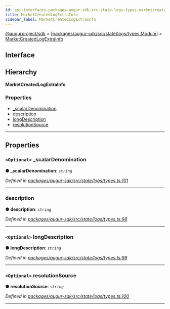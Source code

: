 ```yaml
---
id: api-interfaces-packages-augur-sdk-src-state-logs-types-marketcreatedlogextrainfo
title: MarketCreatedLogExtraInfo
sidebar_label: MarketCreatedLogExtraInfo
---
```


[@augurproject/sdk](api-readme.md) > [[packages/augur-sdk/src/state/logs/types Module]](api-modules-packages-augur-sdk-src-state-logs-types-module.md) > [MarketCreatedLogExtraInfo](api-interfaces-packages-augur-sdk-src-state-logs-types-marketcreatedlogextrainfo.md)

## Interface

## Hierarchy

**MarketCreatedLogExtraInfo**

### Properties

* [_scalarDenomination](api-interfaces-packages-augur-sdk-src-state-logs-types-marketcreatedlogextrainfo.md#_scalardenomination)
* [description](api-interfaces-packages-augur-sdk-src-state-logs-types-marketcreatedlogextrainfo.md#description)
* [longDescription](api-interfaces-packages-augur-sdk-src-state-logs-types-marketcreatedlogextrainfo.md#longdescription)
* [resolutionSource](api-interfaces-packages-augur-sdk-src-state-logs-types-marketcreatedlogextrainfo.md#resolutionsource)

---

## Properties

<a id="_scalardenomination"></a>

### `<Optional>` _scalarDenomination

**● _scalarDenomination**: *`string`*

*Defined in [packages/augur-sdk/src/state/logs/types.ts:101](https://github.com/AugurProject/augur/blob/27cf7214d2/packages/augur-sdk/src/state/logs/types.ts#L101)*

___
<a id="description"></a>

###  description

**● description**: *`string`*

*Defined in [packages/augur-sdk/src/state/logs/types.ts:98](https://github.com/AugurProject/augur/blob/27cf7214d2/packages/augur-sdk/src/state/logs/types.ts#L98)*

___
<a id="longdescription"></a>

### `<Optional>` longDescription

**● longDescription**: *`string`*

*Defined in [packages/augur-sdk/src/state/logs/types.ts:99](https://github.com/AugurProject/augur/blob/27cf7214d2/packages/augur-sdk/src/state/logs/types.ts#L99)*

___
<a id="resolutionsource"></a>

### `<Optional>` resolutionSource

**● resolutionSource**: *`string`*

*Defined in [packages/augur-sdk/src/state/logs/types.ts:100](https://github.com/AugurProject/augur/blob/27cf7214d2/packages/augur-sdk/src/state/logs/types.ts#L100)*

___

